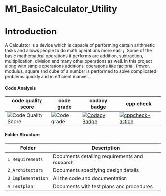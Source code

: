 # M1_BasicCalculator_Utility

# Introduction

A Calculator is a device which is capable of performing certain arithmetic tasks and allows people to do math operations more easily. Some of the basic mathematical operations it performs are addition, subtraction, multiplication, division and many other operations as well.
In this project along with simple operations additional operations like factorial, Power, modulus, square and cube of a number is performed to solve complicated problems quickly and in efficient manner.

#### Code Analysis

code quality score | code grade | codacy badge | cpp check |
|--------------------|------------|----------|--------|
| ![Code Quality Score](https://api.codiga.io/project/31074/score/svg) |![Code grade](https://api.codiga.io/project/31074/status/svg)|[![Codacy Badge](https://app.codacy.com/project/badge/Grade/c00755087dd944c68afb4cb5a6f7f8b3)](https://www.codacy.com/gh/Prajwal1261/M1_BasicCalculator_Utility/dashboard?utm_source=github.com&amp;utm_medium=referral&amp;utm_content=Prajwal1261/M1_BasicCalculator_Utility&amp;utm_campaign=Badge_Grade)|[![cppcheck-action](https://github.com/Prajwal1261/M1_BasicCalculator_Utility/actions/workflows/cppcheck.yml/badge.svg)](https://github.com/Prajwal1261/M1_BasicCalculator_Utility/actions/workflows/cppcheck.yml)|

#### Folder Structure
Folder             | Description
-------------------| -----------------------------------------
`1_Requirements`   | Documents detailing requirements and research
`2_Architecture`         | Documents specifying design details
`3_Implementation` | All the code and documentation
`4_Testplan`      | Documents with test plans and procedures
